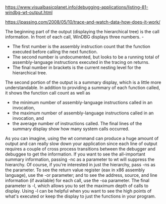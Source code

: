 https://www.visualbasicplanet.info/debugging-applications/listing-81-windbg-wt-output.html

https://jpassing.com/2008/05/10/trace-and-watch-data-how-does-it-work/


The beginning part of the output (displaying the hierarchical tree) is the call information. 
In front of each call, WinDBG displays three numbers. - 
- The first number is the assembly instruction count that the function executed before calling the next function. 
- The second number is undocumented, but looks to be a running total of assembly-language instructions executed in the tracing on returns. 
- The final number in brackets is the current nesting level for the hierarchical tree.

The second portion of the output is a summary display, which is a little more understandable. In addition to providing a summary of each function called, it shows the function call count as well as 
- the minimum number of assembly-language instructions called in an invocation, 
- the maximum number of assembly-language instructions called in an invocation, and 
-  the average number of instructions called. 
The final lines of the summary display show how many system calls occurred.

As you can imagine, using the wt command can produce a huge amount of output and can really slow down your application since each line of output requires a couple of cross process transitions between the debugger and debuggee to get the information. If you want to see the all-important summary information, passing -nc as a parameter to wt will suppress the hierarchy. Of course, if you're interested in just the hierarchy, pass -ns as the parameter. To see the return value register (eax in x86 assembly language), use the -or parameter; and to see the address, source, and line information (if available) for each call, use the -oa parameter. The final parameter is -l, which allows you to set the maximum depth of calls to display. Using -l can be helpful when you want to see the high points of what's executed or keep the display to just the functions in your program.
